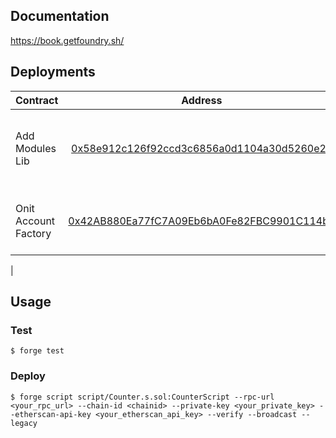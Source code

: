 
## Documentation

https://book.getfoundry.sh/

## Deployments

| Contract              |                                                            Address                                                            | Description                                     |
| :-------------------- | :---------------------------------------------------------------------------------------------------------------------------: | :---------------------------------------------- |
| Add Modules Lib           | [0x58e912c126f92ccd3c6856a0d1104a30d5260e2b](https://sepolia.basescan.org/address/0x58e912c126f92ccd3c6856a0d1104a30d5260e2b#code) | Utility lib for deploying a Safe with enabled modules |
| Onit Account Factory   | [0x42AB880Ea77fC7A09Eb6bA0Fe82FBC9901C114b6](https://sepolia.basescan.org/address/0x42AB880Ea77fC7A09Eb6bA0Fe82FBC9901C114b6#code) | Factory for ERC4337 Module controlled Safes                        |
| 

## Usage

### Test

```shell
$ forge test
```

### Deploy

```shell
$ forge script script/Counter.s.sol:CounterScript --rpc-url <your_rpc_url> --chain-id <chainid> --private-key <your_private_key> --etherscan-api-key <your_etherscan_api_key> --verify --broadcast --legacy
```
